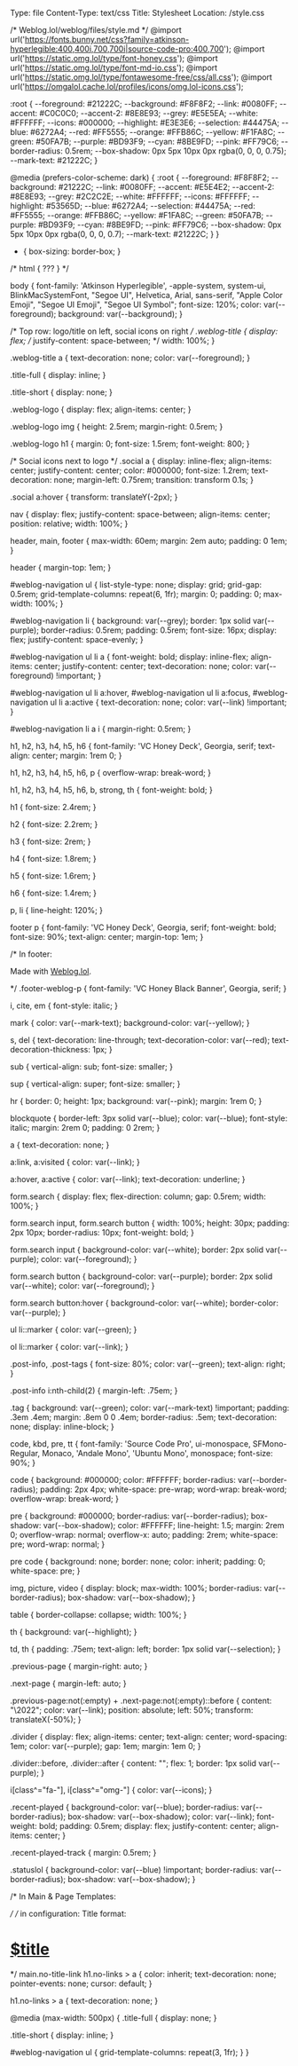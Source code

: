 Type: file
Content-Type: text/css
Title: Stylesheet
Location: /style.css

/* Weblog.lol/weblog/files/style.md */
@import url('https://fonts.bunny.net/css?family=atkinson-hyperlegible:400,400i,700,700i|source-code-pro:400,700');
@import url('https://static.omg.lol/type/font-honey.css');
@import url('https://static.omg.lol/type/font-md-io.css');
@import url('https://static.omg.lol/type/fontawesome-free/css/all.css');
@import url('https://omgalol.cache.lol/profiles/icons/omg.lol-icons.css');

:root {
  --foreground: #21222C;
  --background: #F8F8F2;
  --link: #0080FF;
  --accent: #C0C0C0;
  --accent-2: #8E8E93;
  --grey: #E5E5EA;
  --white: #FFFFFF;
  --icons: #000000;
  --highlight: #E3E3E6;
  --selection: #44475A;
  --blue: #6272A4;
  --red: #FF5555;
  --orange: #FFB86C;
  --yellow: #F1FA8C;
  --green: #50FA7B;
  --purple: #BD93F9;
  --cyan: #8BE9FD;
  --pink: #FF79C6;
  --border-radius: 0.5rem;
  --box-shadow: 0px 5px 10px 0px rgba(0, 0, 0, 0.75);
  --mark-text: #21222C;
}

@media (prefers-color-scheme: dark) {
  :root {
    --foreground: #F8F8F2;
    --background: #21222C;
    --link: #0080FF;
    --accent: #E5E4E2;
    --accent-2: #8E8E93;
    --grey: #2C2C2E;
    --white: #FFFFFF;
    --icons: #FFFFFF;
    --highlight: #53565D;
    --blue: #6272A4;
    --selection: #44475A;
    --red: #FF5555;
    --orange: #FFB86C;
    --yellow: #F1FA8C;
    --green: #50FA7B;
    --purple: #BD93F9;
    --cyan: #8BE9FD;
    --pink: #FF79C6;
    --box-shadow: 0px 5px 10px 0px rgba(0, 0, 0, 0.7);
    --mark-text: #21222C;
  }
}

* {
  box-sizing: border-box;
}

/* html { 
  ???
} */

body {
  font-family: 'Atkinson Hyperlegible', -apple-system, system-ui, BlinkMacSystemFont, "Segoe UI", Helvetica, Arial, sans-serif, "Apple Color Emoji", "Segoe UI Emoji", "Segoe UI Symbol";
  font-size: 120%;
  color: var(--foreground);
  background: var(--background);
}

/* Top row: logo/title on left, social icons on right */
.weblog-title {
  display: flex;
/*  justify-content: space-between; */
  width: 100%;
}

.weblog-title a {
  text-decoration: none;
  color: var(--foreground);
}

.title-full {
  display: inline;
}

.title-short {
  display: none;
}

.weblog-logo {
  display: flex;
  align-items: center;
}

.weblog-logo img {
  height: 2.5rem;
  margin-right: 0.5rem;
}

.weblog-logo h1 {
  margin: 0;
  font-size: 1.5rem;
  font-weight: 800;
}

/* Social icons next to logo */
.social a {
  display: inline-flex;
  align-items: center;
  justify-content: center;
  color: #000000;
  font-size: 1.2rem;
  text-decoration: none;
  margin-left: 0.75rem;
  transition: transform 0.1s;
}

.social a:hover {
  transform: translateY(-2px);
}

nav {
  display: flex;
  justify-content: space-between;
  align-items: center;
  position: relative;
  width: 100%;
}

header,
main,
footer {
  max-width: 60em;
  margin: 2em auto;
  padding: 0 1em;
}

header {
  margin-top: 1em;
}

#weblog-navigation ul {
  list-style-type: none;
  display: grid;
  grid-gap: 0.5rem;
  grid-template-columns: repeat(6, 1fr);
  margin: 0;
  padding: 0;
  max-width: 100%;
}

#weblog-navigation li {
  background: var(--grey);
  border: 1px solid var(--purple);
  border-radius: 0.5rem;
  padding: 0.5rem;
  font-size: 16px;
  display: flex;
  justify-content: space-evenly;
}

#weblog-navigation ul li a {
  font-weight: bold;
  display: inline-flex;
  align-items: center;
  justify-content: center;
  text-decoration: none;
  color: var(--foreground) !important;
}

#weblog-navigation ul li a:hover,
#weblog-navigation ul li a:focus,
#weblog-navigation ul li a:active {
  text-decoration: none;
  color: var(--link) !important;
}

#weblog-navigation li a i {
  margin-right: 0.5rem;
}

h1,
h2,
h3,
h4,
h5,
h6 {
  font-family: 'VC Honey Deck', Georgia, serif;
  text-align: center;
  margin: 1rem 0;
}

h1,
h2,
h3,
h4,
h5,
h6,
p {
  overflow-wrap: break-word;
}

h1,
h2,
h3,
h4,
h5,
h6,
b,
strong,
th {
  font-weight: bold;
}

h1 {
  font-size: 2.4rem;
}

h2 {
  font-size: 2.2rem;
}

h3 {
  font-size: 2rem;
}

h4 {
  font-size: 1.8rem;
}

h5 {
  font-size: 1.6rem;
}

h6 {
  font-size: 1.4rem;
}

p,
li {
  line-height: 120%;
}

footer p {
  font-family: 'VC Honey Deck', Georgia, serif;
  font-weight: bold;
  font-size: 90%;
  text-align: center;
  margin-top: 1em;
}

/* In footer: <p class="footer-weblog-p">Made with <a href="https://weblog.lol">Weblog.lol</a>.</p> */
.footer-weblog-p {
  font-family: 'VC Honey Black Banner', Georgia, serif;
}

i,
cite,
em {
  font-style: italic;
}

mark {
  color: var(--mark-text);
  background-color: var(--yellow);
}

s,
del {
  text-decoration: line-through;
  text-decoration-color: var(--red);
  text-decoration-thickness: 1px;
}

sub {
  vertical-align: sub;
  font-size: smaller;
}

sup {
  vertical-align: super;
  font-size: smaller;
}

hr {
  border: 0;
  height: 1px;
  background: var(--pink);
  margin: 1rem 0;
}

blockquote {
  border-left: 3px solid var(--blue);
  color: var(--blue);
  font-style: italic;
  margin: 2rem 0;
  padding: 0 2rem;
}

a {
  text-decoration: none;
}

a:link,
a:visited {
  color: var(--link);
}

a:hover,
a:active {
  color: var(--link);
  text-decoration: underline;
}

form.search {
  display: flex;
  flex-direction: column;
  gap: 0.5rem;
  width: 100%;
}

form.search input,
form.search button {
  width: 100%;
  height: 30px;
  padding: 2px 10px;
  border-radius: 10px;
  font-weight: bold;
}

form.search input {
  background-color: var(--white);
  border: 2px solid var(--purple);
  color: var(--foreground);
}

form.search button {
  background-color: var(--purple);
  border: 2px solid var(--white);
  color: var(--foreground);
}

form.search button:hover {
  background-color: var(--white);
  border-color: var(--purple);
}

ul li::marker {
  color: var(--green);
}

ol li::marker {
  color: var(--link);
}

.post-info,
.post-tags {
  font-size: 80%;
  color: var(--green);
  text-align: right;
}

.post-info i:nth-child(2) {
  margin-left: .75em;
}

.tag {
  background: var(--green);
  color: var(--mark-text) !important;
  padding: .3em .4em;
  margin: .8em 0 0 .4em;
  border-radius: .5em;
  text-decoration: none;
  display: inline-block;
}

code,
kbd,
pre,
tt {
  font-family: 'Source Code Pro', ui-monospace, SFMono-Regular, Monaco, 'Andale Mono', 'Ubuntu Mono', monospace;
  font-size: 90%;
}

code {
  background: #000000;
  color: #FFFFFF;
  border-radius: var(--border-radius);
  padding: 2px 4px;
  white-space: pre-wrap;
  word-wrap: break-word;
  overflow-wrap: break-word;
}

pre {
  background: #000000;
  border-radius: var(--border-radius);
  box-shadow: var(--box-shadow);
  color: #FFFFFF;
  line-height: 1.5;
  margin: 2rem 0;
  overflow-wrap: normal;
  overflow-x: auto;
  padding: 2rem;
  white-space: pre;
  word-wrap: normal;
}

pre code {
  background: none;
  border: none;
  color: inherit;
  padding: 0;
  white-space: pre;
}

img,
picture,
video {
  display: block;
  max-width: 100%;
  border-radius: var(--border-radius);
  box-shadow: var(--box-shadow);
}

table {
  border-collapse: collapse;
  width: 100%;
}

th {
  background: var(--highlight);
}

td,
th {
  padding: .75em;
  text-align: left;
  border: 1px solid var(--selection);
}

.previous-page {
  margin-right: auto;
}

.next-page {
  margin-left: auto;
}

.previous-page:not(:empty) + .next-page:not(:empty)::before {
  content: "\2022";
  color: var(--link);
  position: absolute;
  left: 50%;
  transform: translateX(-50%);
}

.divider {
  display: flex;
  align-items: center;
  text-align: center;
  word-spacing: 1em;
  color: var(--purple);
  gap: 1em;
  margin: 1em 0;
}

.divider::before,
.divider::after {
  content: "";
  flex: 1;
  border: 1px solid var(--purple);
}

i[class^="fa-"],
i[class^="omg-"] {
  color: var(--icons);
}

.recent-played {
  background-color: var(--blue);
  border-radius: var(--border-radius);
  box-shadow: var(--box-shadow);
  color: var(--link);
  font-weight: bold;
  padding: 0.5rem;
  display: flex;
  justify-content: center;
  align-items: center;
}

.recent-played-track {
  margin: 0.5rem;
}

.statuslol {
  background-color: var(--blue) !important;
  border-radius: var(--border-radius);
  box-shadow: var(--box-shadow);
}

/* In Main & Page Templates: <main class="no-title-link"> */
/* in configuration: Title format: <h1 class="no-links"><a href="$location">$title</a></h1> */
main.no-title-link h1.no-links > a {
  color: inherit;
  text-decoration: none;
  pointer-events: none;
  cursor: default;
}

h1.no-links > a {
  text-decoration: none;
}

@media (max-width: 500px) {
  .title-full {
    display: none;
  }
  
  .title-short {
    display: inline;
  }
  
  #weblog-navigation ul {
    grid-template-columns: repeat(3, 1fr);
  }
}